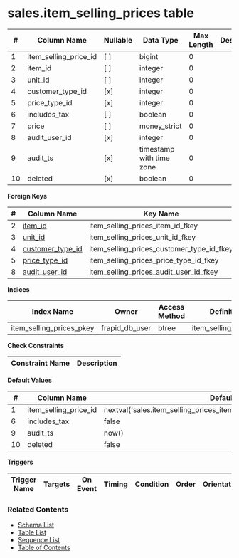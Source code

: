 # sales.item_selling_prices table



| # | Column Name | Nullable | Data Type | Max Length | Description |
| --- | --- | --- | --- | --- | --- |
| 1 | item_selling_price_id | [ ] | bigint | 0 |  |
| 2 | item_id | [ ] | integer | 0 |  |
| 3 | unit_id | [ ] | integer | 0 |  |
| 4 | customer_type_id | [x] | integer | 0 |  |
| 5 | price_type_id | [x] | integer | 0 |  |
| 6 | includes_tax | [ ] | boolean | 0 |  |
| 7 | price | [ ] | money_strict | 0 |  |
| 8 | audit_user_id | [x] | integer | 0 |  |
| 9 | audit_ts | [x] | timestamp with time zone | 0 |  |
| 10 | deleted | [x] | boolean | 0 |  |



**Foreign Keys**

| # | Column Name | Key Name | References |
| --- | --- | --- | --- |
| 2 | [item_id](../inventory/items.md) | item_selling_prices_item_id_fkey | inventory.items.item_id |
| 3 | [unit_id](../inventory/units.md) | item_selling_prices_unit_id_fkey | inventory.units.unit_id |
| 4 | [customer_type_id](../inventory/customer_types.md) | item_selling_prices_customer_type_id_fkey | inventory.customer_types.customer_type_id |
| 5 | [price_type_id](../sales/price_types.md) | item_selling_prices_price_type_id_fkey | sales.price_types.price_type_id |
| 8 | [audit_user_id](../account/users.md) | item_selling_prices_audit_user_id_fkey | account.users.user_id |



**Indices**

| Index Name | Owner | Access Method | Definition | Description |
| --- | --- | --- | --- | --- |
| item_selling_prices_pkey | frapid_db_user | btree | item_selling_price_id |  |



**Check Constraints**

| Constraint Name | Description |
| --- | --- |



**Default Values**

| # | Column Name | Default |
| --- | --- | --- |
| 1 | item_selling_price_id | nextval('sales.item_selling_prices_item_selling_price_id_seq'::regclass) |
| 6 | includes_tax | false |
| 9 | audit_ts | now() |
| 10 | deleted | false |


**Triggers**

| Trigger Name | Targets | On Event | Timing | Condition | Order | Orientation | Description |
| --- | --- | --- | --- | --- | --- | --- | --- |


### Related Contents
* [Schema List](../../schemas.md)
* [Table List](../../tables.md)
* [Sequence List](../../sequences.md)
* [Table of Contents](../../README.md)
